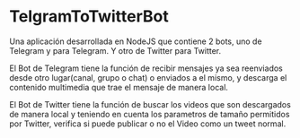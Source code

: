 
# TelgramToTwitterBot 

Una aplicación desarrollada en NodeJS que contiene 2 bots, uno de Telegram y para Telegram. Y otro de Twitter para Twitter.

El Bot de Telegram tiene la función de recibir mensajes ya sea reenviados desde otro lugar(canal, grupo o chat) o enviados a el mismo, y descarga el contenido multimedia que trae el mensaje de manera local.

El Bot de Twitter tiene la función de buscar los videos que son descargados de manera local y teniendo en cuenta los parametros de tamaño permitidos por Twitter, verifica si puede publicar o no el Video como un tweet normal.
